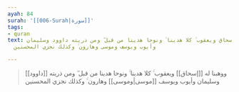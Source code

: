 ```yaml
---
ayah: 84
surah: '[[006-Surah|سورة]]'
tags:
- quran
text: ووهبنا له إسحاق ويعقوب ۚ كلا هدينا ۚ ونوحا هدينا من قبل ۖ ومن ذريته داوود وسليمان
  وأيوب ويوسف وموسى وهارون ۚ وكذلك نجزي المحسنين

---
```

> ووهبنا له [[إسحاق]] ويعقوب ۚ كلا هدينا ۚ ونوحا هدينا من قبل ۖ ومن ذريته [[داوود]] وسليمان وأيوب ويوسف [[موسى|وموسى]] وهارون ۚ وكذلك نجزي المحسنين

